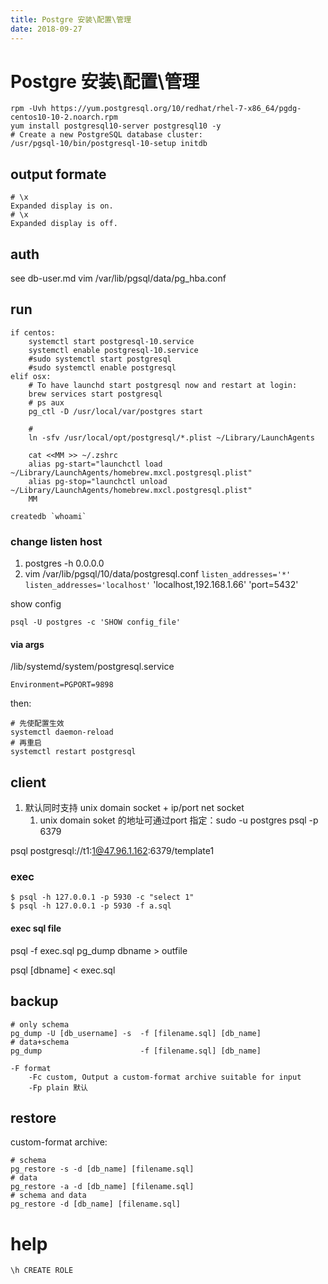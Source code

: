 ```yaml
---
title: Postgre 安装\配置\管理
date: 2018-09-27
---
```

# Postgre 安装\配置\管理
    rpm -Uvh https://yum.postgresql.org/10/redhat/rhel-7-x86_64/pgdg-centos10-10-2.noarch.rpm
    yum install postgresql10-server postgresql10 -y
    # Create a new PostgreSQL database cluster:
    /usr/pgsql-10/bin/postgresql-10-setup initdb

## output formate

    # \x
    Expanded display is on.
    # \x
    Expanded display is off.

## auth
see db-user.md
vim /var/lib/pgsql/data/pg_hba.conf

## run

    if centos:
        systemctl start postgresql-10.service
        systemctl enable postgresql-10.service
        #sudo systemctl start postgresql
        #sudo systemctl enable postgresql
    elif osx:
        # To have launchd start postgresql now and restart at login:
        brew services start postgresql
        # ps aux
        pg_ctl -D /usr/local/var/postgres start

        # 
        ln -sfv /usr/local/opt/postgresql/*.plist ~/Library/LaunchAgents

        cat <<MM >> ~/.zshrc
        alias pg-start="launchctl load ~/Library/LaunchAgents/homebrew.mxcl.postgresql.plist"
        alias pg-stop="launchctl unload ~/Library/LaunchAgents/homebrew.mxcl.postgresql.plist"
        MM

    createdb `whoami`

### change listen host
1. postgres -h 0.0.0.0
2. vim /var/lib/pgsql/10/data/postgresql.conf
    `listen_addresses='*'`
    `listen_addresses='localhost'`
    'localhost,192.168.1.66'
    'port=5432'

show config 

    psql -U postgres -c 'SHOW config_file'

#### via args
/lib/systemd/system/postgresql.service

    Environment=PGPORT=9898

then:

    # 先使配置生效
    systemctl daemon-reload
    # 再重启
    systemctl restart postgresql


## client
1. 默认同时支持 unix domain socket + ip/port net socket
    1. unix domain soket 的地址可通过port 指定：sudo -u postgres psql -p 6379

psql postgresql://t1:1@47.96.1.162:6379/template1

### exec

    $ psql -h 127.0.0.1 -p 5930 -c "select 1"
    $ psql -h 127.0.0.1 -p 5930 -f a.sql

#### exec sql file
psql -f exec.sql
pg_dump dbname > outfile

psql [dbname] < exec.sql

## backup

    # only schema
    pg_dump -U [db_username] -s  -f [filename.sql] [db_name]
    # data+schema
    pg_dump                      -f [filename.sql] [db_name]

    -F format
        -Fc custom, Output a custom-format archive suitable for input
        -Fp plain 默认

## restore
custom-format archive:

    # schema
    pg_restore -s -d [db_name] [filename.sql]
    # data
    pg_restore -a -d [db_name] [filename.sql]
    # schema and data
    pg_restore -d [db_name] [filename.sql]

# help
`\h CREATE ROLE`